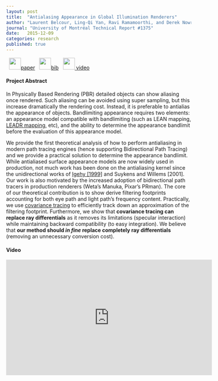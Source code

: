 ```yaml
---
layout: post
title:  "Antialasing Appearance in Global Illumination Renderers"
author: "Laurent Belcour, Ling-Qi Yan, Ravi Ramamoorthi, and Derek Nowrouzezahrai"
journal: "University of Montréal Technical Report #1375"
date:   2015-12-09
categories: research
published: true
---
```


<span>&nbsp;
<a href="https://hal.inria.fr/hal-01200710v1/document"><img src="{{ site.url | append: site.baseurl }}/data/images/icon_pdf.png" height="32px">paper</a> &nbsp;
<a href="https://hal.inria.fr/hal-01200710v1/bibtex"><img src="{{ site.url | append: site.baseurl }}/data/images/icon_latex.png" height="32px">bib</a> &nbsp;
<a href="https://www.youtube.com/watch?v=lgldxBcuIj0">
<img src="{{ site.url | append: site.baseurl }}/data/images/icon_video.png" height="32px"> video</a>
</span>
 
<h4>Project Abstract</h4>
In Physically Based Rendering (PBR) detailed objects can show aliasing once rendered. Such aliasing can be avoided using super sampling, but this increase dramatically the rendering cost. Instead, it is preferable to antialias the appearance of objects. Bandlimiting appearance requires two elements: an appearance model compatible with bandlimiting (such as <a hef="http://www.csee.umbc.edu/~olano/papers/lean/">LEAN mapping</a>, <a href="https://hal.inria.fr/hal-00858220/en">LEADR mapping</a>, etc), and the ability to determine the appearance bandlimit before the evaluation of this appearance model.

We provide the first theoretical analysis of how to perform antialiasing in modern path tracing engines (hence supporting Bidirectional Path Tracing) and we provide a practical solution to determine the appearance bandlimit. While antialiased surface appearance models are now widely used in production, not much work has been done on the antialiasing kernel since the unidirectional works of <a href="https://graphics.stanford.edu/papers/trd/">Igehy [1999]</a> and <a hef="http://graphics.cs.kuleuven.be/publications/PATHDIFF/">Suykens and Willems [2001]</a>. Our work is also motivated by the increased adoption of bidirectional path tracers in production renderers (Weta’s Manuka, Pixar’s PRman). The core of our theoretical contribution is to show derive filtering footprints accounting for both eye path and light path’s frequency content. Practically, we use <a href="https://hal.inria.fr/hal-00814164">covariance tracing</a> to efficiently track down an approximation of the filtering footprint. Furthermore, we show that <strong>covariance tracing can replace ray differentials</strong> as it removes its limitations (specular interaction) while maintaining backward compatibility (to easy integration). We believe that <strong>our method should <em>in fine</em> replace completely ray differentials</strong> (removing an unnecessary conversion cost).

<h4>Video</h4>
<center>
<iframe width="560" height="315" src="https://www.youtube.com/embed/_Sh8xcspWG8" frameborder="0" allowfullscreen></iframe>
</center>

<!--
<h4>Slides</h4>
<center>
<iframe src="{{ site.url | append: site.baseurl }}/slides/pres.html" width="560px" height="315px">
</iframe>
</center>
-->
